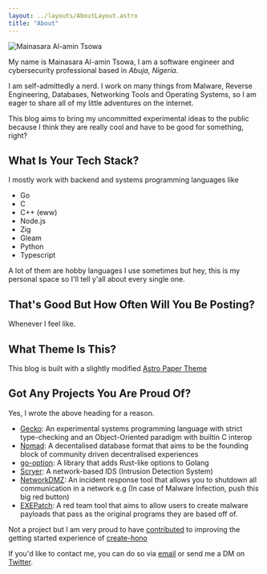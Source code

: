 ```yaml
---
layout: ../layouts/AboutLayout.astro
title: "About"
---
```


<div>
  <img src="/assets/me.jpg" class="sm:w-1/2 mx-auto" alt="Mainasara Al-amin Tsowa">
</div>

My name is Mainasara Al-amin Tsowa, I am a software engineer and cybersecurity professional based in *Abuja, Nigeria*.

I am self-admittedly a nerd. I work on many things from Malware, Reverse Engineering, Databases, Networking Tools and Operating Systems, so I am eager to share all of my little adventures on the internet.

This blog aims to bring my uncommitted experimental ideas to the public because I think they are really cool and have to be good for something, right?

## What Is Your Tech Stack?

I mostly work with backend and systems programming languages like

- Go
- C
- C++ (eww)
- Node.js
- Zig
- Gleam
- Python
- Typescript

A lot of them are hobby languages I use sometimes but hey, this is my personal space so I'll tell y'all about every single one.

## That's Good But How Often Will You Be Posting?

Whenever I feel like.

## What Theme Is This?

This blog is built with a slightly modified [Astro Paper Theme](https://github.com/satnaing/astro-paper)

## Got Any Projects You Are Proud Of?

Yes, I wrote the above heading for a reason.

- [Gecko](https://github.com/neutrino2211/gecko): An experimental systems programming language with strict type-checking and an Object-Oriented paradigm with builtin C interop
- [Nomad](https://github.com/Nomad-Network/nomad): A decentalised database format that aims to be the founding block of community driven decentralised experiences
- [go-option](https://github.com/neutrino2211/go-option): A library that adds Rust-like options to Golang
- [Scryer](https://github.com/neutrino2211/scryer): A network-based IDS (Intrusion Detection System)
- [NetworkDMZ](https://github.com/neutrino2211/network-dmz): An incident response tool that allows you to shutdown all communication in a network e.g (In case of Malware Infection, push this big red button)
- [EXEPatch](https://github.com/neutrino2211/exe-patch): A red team tool that aims to allow users to create malware payloads that pass as the original programs they are based off of.

Not a project but I am very proud to have [contributed](https://github.com/honojs/create-hono/issues/18) to improving the getting started experience of [create-hono](https://github.com/honojs/create-hono)


If you'd like to contact me, you can do so via [email](mailto:neutrino2211@gmail.com) or send me a DM on [Twitter](https://twitter.com/neutrino2211).
